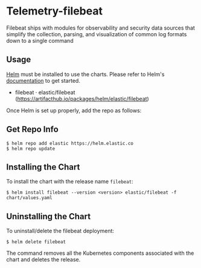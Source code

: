 # Telemetry-filebeat

Filebeat ships with modules for observability and security data sources that simplify the collection, parsing, and visualization of common log formats down to a single command

## Usage

[Helm](https://helm.sh) must be installed to use the charts.
Please refer to Helm's [documentation](https://helm.sh/docs/) to get started.

- filebeat · elastic/filebeat (https://artifacthub.io/packages/helm/elastic/filebeat)

Once Helm is set up properly, add the repo as follows:

## Get Repo Info

```console
$ helm repo add elastic https://helm.elastic.co
$ helm repo update
```

## Installing the Chart

To install the chart with the release name `filebeat`:

```console
$ helm install filebeat --version <version> elastic/filebeat -f chart/values.yaml
```

## Uninstalling the Chart

To uninstall/delete the filebeat deployment:

```console
$ helm delete filebeat
```

The command removes all the Kubernetes components associated with the chart and deletes the release.
